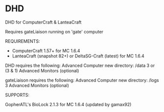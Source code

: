 DHD
===

DHD for ComputerCraft &amp; LanteaCraft

Requires gateLiaison running on 'gate' computer


REQUIREMENTS:

- ComputerCraft 1.57+ for MC 1.6.4
- LanteaCraft (snapshot 82+) or DeltaSG-Craft (latest) for MC 1.6.4

DHD requires the following:
Advanced Computer
new directory:  /data
3 or (3 & 1) Advanced Monitors (optional)

gateLiaison requires the following:
Advanced Computer
new directory:  /logs
3 Advanced Monitors (optional)


SUPPORTS:

GopherATL's BioLock 2.1.3 for MC 1.6.4 (updated by gamax92)
